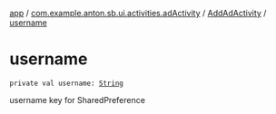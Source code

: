 [app](../../index.md) / [com.example.anton.sb.ui.activities.adActivity](../index.md) / [AddAdActivity](index.md) / [username](./username.md)

# username

`private val username: `[`String`](https://kotlinlang.org/api/latest/jvm/stdlib/kotlin/-string/index.html)

username key for SharedPreference

